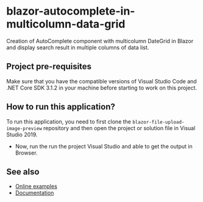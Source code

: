# blazor-autocomplete-in-multicolumn-data-grid
Creation of AutoComplete component with multicolumn DateGrid in Blazor and display search result in multiple columns of data list.

## Project pre-requisites
Make sure that you have the compatible versions of Visual Studio Code and .NET Core SDK 3.1.2 in your machine before starting to work on this project.

## How to run this application?
To run this application, you need to first clone the `blazor-file-upload-image-preview` repository and then open the project or solution file in Visual Studio 2019. 

* Now, run the run the project Visual Studio and able to get the output in Browser.

## See also
* [Online examples](https://blazor.syncfusion.com)
* [Documentation](https://blazor.syncfusion.com/documentation/introduction/)
